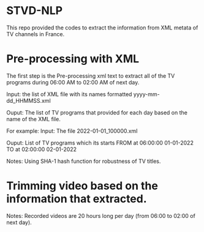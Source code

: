 # STVD-NLP
 This repo provided the codes to extract the information from XML metata of TV channels in France.
 
# Pre-processing with XML
The first step is the Pre-processing xml text to extract all of the TV programs during 06:00 AM to 02:00 AM of next day.

Input: the list of XML file with its names formatted yyyy-mm-dd_HHMMSS.xml

Ouput: The list of TV programs that provided for each day based on the name of the XML file.

For example: 
Input: The file 2022-01-01_100000.xml

Ouput: List of TV programs which its starts FROM at 06:00:00 01-01-2022 TO at 02:00:00 02-01-2022

Notes: Using SHA-1 hash function for robustness of TV titles.

# Trimming video based on the information that extracted.
Notes: Recorded videos are 20 hours long per day (from 06:00 to 02:00 of next day).

